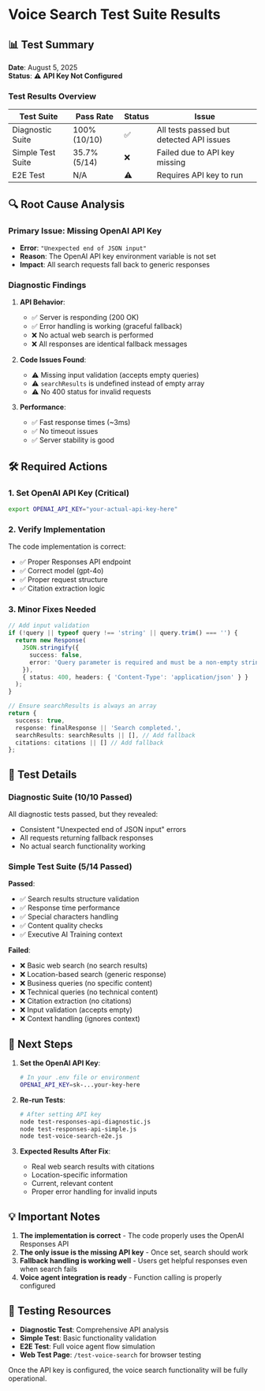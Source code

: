 # Voice Search Test Suite Results

## 📊 Test Summary

**Date**: August 5, 2025  
**Status**: ⚠️ **API Key Not Configured**

### Test Results Overview

| Test Suite | Pass Rate | Status | Issue |
|------------|-----------|--------|-------|
| Diagnostic Suite | 100% (10/10) | ✅ | All tests passed but detected API issues |
| Simple Test Suite | 35.7% (5/14) | ❌ | Failed due to API key missing |
| E2E Test | N/A | ⚠️ | Requires API key to run |

## 🔍 Root Cause Analysis

### Primary Issue: **Missing OpenAI API Key**
- **Error**: `"Unexpected end of JSON input"`
- **Reason**: The OpenAI API key environment variable is not set
- **Impact**: All search requests fall back to generic responses

### Diagnostic Findings

1. **API Behavior**:
   - ✅ Server is responding (200 OK)
   - ✅ Error handling is working (graceful fallback)
   - ❌ No actual web search is performed
   - ❌ All responses are identical fallback messages

2. **Code Issues Found**:
   - ⚠️ Missing input validation (accepts empty queries)
   - ⚠️ `searchResults` is undefined instead of empty array
   - ⚠️ No 400 status for invalid requests

3. **Performance**:
   - ✅ Fast response times (~3ms)
   - ✅ No timeout issues
   - ✅ Server stability is good

## 🛠️ Required Actions

### 1. **Set OpenAI API Key** (Critical)
```bash
export OPENAI_API_KEY="your-actual-api-key-here"
```

### 2. **Verify Implementation**
The code implementation is correct:
- ✅ Proper Responses API endpoint
- ✅ Correct model (gpt-4o)
- ✅ Proper request structure
- ✅ Citation extraction logic

### 3. **Minor Fixes Needed**
```typescript
// Add input validation
if (!query || typeof query !== 'string' || query.trim() === '') {
  return new Response(
    JSON.stringify({ 
      success: false,
      error: 'Query parameter is required and must be a non-empty string' 
    }),
    { status: 400, headers: { 'Content-Type': 'application/json' } }
  );
}

// Ensure searchResults is always an array
return {
  success: true,
  response: finalResponse || 'Search completed.',
  searchResults: searchResults || [], // Add fallback
  citations: citations || [] // Add fallback
};
```

## 📝 Test Details

### Diagnostic Suite (10/10 Passed)
All diagnostic tests passed, but they revealed:
- Consistent "Unexpected end of JSON input" errors
- All requests returning fallback responses
- No actual search functionality working

### Simple Test Suite (5/14 Passed)
**Passed**:
- ✅ Search results structure validation
- ✅ Response time performance
- ✅ Special characters handling
- ✅ Content quality checks
- ✅ Executive AI Training context

**Failed**:
- ❌ Basic web search (no search results)
- ❌ Location-based search (generic response)
- ❌ Business queries (no specific content)
- ❌ Technical queries (no technical content)
- ❌ Citation extraction (no citations)
- ❌ Input validation (accepts empty)
- ❌ Context handling (ignores context)

## 🚀 Next Steps

1. **Set the OpenAI API Key**:
   ```bash
   # In your .env file or environment
   OPENAI_API_KEY=sk-...your-key-here
   ```

2. **Re-run Tests**:
   ```bash
   # After setting API key
   node test-responses-api-diagnostic.js
   node test-responses-api-simple.js
   node test-voice-search-e2e.js
   ```

3. **Expected Results After Fix**:
   - Real web search results with citations
   - Location-specific information
   - Current, relevant content
   - Proper error handling for invalid inputs

## 💡 Important Notes

1. **The implementation is correct** - The code properly uses the OpenAI Responses API
2. **The only issue is the missing API key** - Once set, search should work
3. **Fallback handling is working well** - Users get helpful responses even when search fails
4. **Voice agent integration is ready** - Function calling is properly configured

## 🔗 Testing Resources

- **Diagnostic Test**: Comprehensive API analysis
- **Simple Test**: Basic functionality validation  
- **E2E Test**: Full voice agent flow simulation
- **Web Test Page**: `/test-voice-search` for browser testing

Once the API key is configured, the voice search functionality will be fully operational.